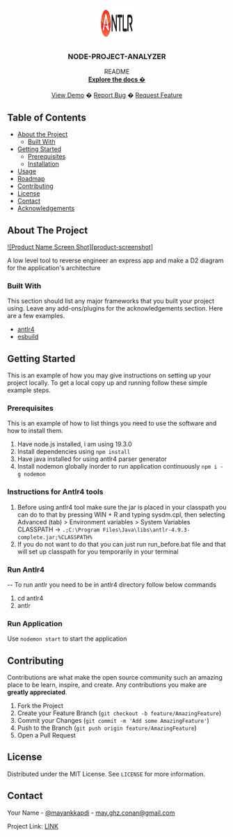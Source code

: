 <!--
repo name: node-project-analyzer
description: A to reverse engineer an express app and make a D2 diagram for the application's architecture
github name: rulerzz
link: https://github.com/rulerzz/node-project-analyzer/blob/main
logo path: https://github.com/rulerzz/node-project-analyzer/blob/main/antlr4/images/antlr-logo.png
screenshot: antlr4/images/ss.png
twitter: mayankkapdi
email: may.ghz.conan@gmail.com
-->

<!-- PROJECT LOGO -->
<br />
<p align="center">
    <a href="LINK">
        <img src="https://github.com/rulerzz/node-project-analyzer/blob/main/antlr4/images/antlr-logo.png" alt="Logo" width="80" height="80">
    </a>
    <h3 align="center">NODE-PROJECT-ANALYZER</h3>
    <p align="center">
        README
        <br />
        <a href="LINK"><strong>Explore the docs �</strong></a>
        <br />
        <br />
        <a href="#">View Demo</a>
        �
        <a href="#">Report Bug</a>
        �
        <a href="#">Request Feature</a>
    </p>
</p>



<!-- TABLE OF CONTENTS -->
## Table of Contents

* [About the Project](#about-the-project)
    * [Built With](#built-with)
* [Getting Started](#getting-started)
    * [Prerequisites](#prerequisites)
    * [Installation](#installation)
* [Usage](#usage)
* [Roadmap](#roadmap)
* [Contributing](#contributing)
* [License](#license)
* [Contact](#contact)
* [Acknowledgements](#acknowledgements)



<!-- ABOUT THE PROJECT -->
## About The Project

[![Product Name Screen Shot][product-screenshot]](antlr4/images/ss.png)

A low level tool to reverse engineer an express app and make a D2 diagram for the application's architecture

### Built With
This section should list any major frameworks that you built your project using. Leave any add-ons/plugins for the acknowledgements section. Here are a few examples.
* [antlr4](https://www.antlr.org/)
* [esbuild](https://esbuild.github.io/)


<!-- GETTING STARTED -->
## Getting Started

This is an example of how you may give instructions on setting up your project locally.
To get a local copy up and running follow these simple example steps.

### Prerequisites

This is an example of how to list things you need to use the software and how to install them.

1. Have node.js installed, i am using 19.3.0
2. Install dependencies using `npm install`
3. Have java installed for using antlr4 parser generator
4. Install nodemon globally inorder to run application continuously `npm i -g nodemon`

### Instructions for Antlr4 tools
1. Before using antlr4 tool make sure the jar is placed in your classpath
    you can do to that by pressing WIN + R and typing sysdm.cpl, then selecting Advanced (tab) > Environment variables > System Variables
    CLASSPATH -> `.;C:\Program Files\Java\libs\antlr-4.9.3-complete.jar;%CLASSPATH%`
2. If you do not want to do that you can just run run_before.bat file and that will set up classpath for you temporarily in your terminal

### Run Antlr4
-- To run antlr you need to be in antlr4 directory follow below commands

1. cd antlr4
2. antlr

### Run Application 
Use `nodemon start` to start the application

<!-- CONTRIBUTING -->
## Contributing

Contributions are what make the open source community such an amazing place to be learn, inspire, and create. Any contributions you make are **greatly appreciated**.

1. Fork the Project
2. Create your Feature Branch (`git checkout -b feature/AmazingFeature`)
3. Commit your Changes (`git commit -m 'Add some AmazingFeature'`)
4. Push to the Branch (`git push origin feature/AmazingFeature`)
5. Open a Pull Request

<!-- LICENSE -->
## License

Distributed under the MIT License. See `LICENSE` for more information.

<!-- CONTACT -->
## Contact

Your Name - [@mayankkapdi](https://twitter.com/mayankkapdi) - may.ghz.conan@gmail.com

Project Link: [LINK](LINK)

